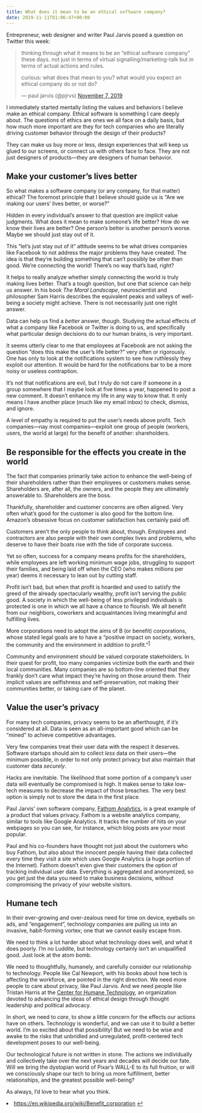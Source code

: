 ```yaml
---
title: What does it mean to be an ethical software company?
date: 2019-11-11T01:06:47+00:00
---
```

Entrepreneur, web designer and writer Paul Jarvis posed a question on Twitter this week:

<blockquote>
  <p dir="ltr" lang="en">
    thinking through what it means to be an &#8220;ethical software company&#8221; these days. not just in terms of virtual signalling/marketing-talk but in terms of actual actions and rules.
  </p>
  
  <p>
    curious: what does that mean to you? what would you expect an ethical company do or not do?
  </p>
  
  <p>
    — paul jarvis (@pjrvs) <a href="https://twitter.com/pjrvs/status/1192481621540098048?ref_src=twsrc%5Etfw">November 7, 2019</a>
  </p>
</blockquote>



I immediately started mentally listing the values and behaviors I believe make an ethical company. Ethical software is something I care deeply about. The questions of ethics are ones we all face on a daily basis, but how much more important are they for tech companies who are literally driving customer behavior through the design of their products?

They can make us buy more or less, design experiences that will keep us glued to our screens, or connect us with others face to face. They are not just designers of products—they are designers of human behavior.

## Make your customer’s lives better

So what makes a software company (or any company, for that matter) ethical? The foremost principle that I believe should guide us is “Are we making our users’ lives better, or worse?”

Hidden in every individual’s answer to that question are implicit value judgments. What does it mean to make someone’s life better? How do we know their lives are better? One person’s better is another person’s worse. Maybe we should just stay out of it.

This “let’s just stay out of it” attitude seems to be what drives companies like Facebook to not address the major problems they have created. The idea is that they’re building something that can’t possibly be other than good. We’re connecting the world! There’s no way that’s bad, right?

It helps to really analyze whether simply connecting the world is truly making lives better. That’s a tough question, but one that science can help us answer. In his book _The Moral Landscape_, neuroscientist and philosopher Sam Harris describes the equivalent peaks and valleys of well-being a society might achieve. There is not necessarily just one right answer.

Data can help us find a _better_ answer, though. Studying the actual effects of what a company like Facebook or Twitter is doing to us, and specifically what particular design decisions do to our human brains, is very important.

It seems utterly clear to me that employees at Facebook are not asking the question “does this make the user’s life better?” very often or rigorously. One has only to look at the notifications system to see how ruthlessly they exploit our attention. It would be hard for the notifications bar to be a more noisy or useless contraption.

It’s not that notifications are evil, but I truly do not care if someone in a group somewhere that I maybe look at five times a year, happened to post a new comment. It doesn’t enhance my life in any way to know that. It only means I have another place (much like my email inbox) to check, dismiss, and ignore.

A level of empathy is required to put the user’s needs above profit. Tech companies—nay most companies—exploit one group of people (workers, users, the world at large) for the benefit of another: shareholders.

## Be responsible for the effects you create in the world

The fact that companies primarily take action to enhance the well-being of their shareholders rather than their employees or customers makes sense. Shareholders are, after all, the owners, and the people they are ultimately answerable to. Shareholders are the boss.

Thankfully, shareholder and customer concerns are often aligned. Very often what’s good for the customer is also good for the bottom line. Amazon’s obsessive focus on customer satisfaction has certainly paid off.

Customers aren’t the only people to think about, though. Employees and contractors are also people with their own complex lives and problems, who deserve to have their boats rise with the tide of corporate success.

Yet so often, success for a company means profits for the shareholders, while employees are left working minimum wage jobs, struggling to support their families, and being laid off when the CEO (who makes millions per year) deems it necessary to lean out by cutting staff.

Profit isn’t bad, but when that profit is hoarded and used to satisfy the greed of the already spectacularly wealthy, profit isn’t serving the public good. A society in which the well-being of less privileged individuals is protected is one in which we all have a chance to flourish. We all benefit from our neighbors, coworkers and acquaintances living meaningful and fulfilling lives.

More corporations need to adopt the aims of B (or benefit) corporations, whose stated legal goals are to have a “positive impact on society, workers, the community and the environment in addition to profit.”<sup><a id="ffn1" href="#fn1" class="footnote">1</a></sup>

Community and environment should be valued corporate stakeholders. In their quest for profit, too many companies victimize both the earth and their local communities. Many companies are so bottom-line oriented that they frankly don’t care what impact they’re having on those around them. Their implicit values are selfishness and self-preservation, not making their communities better, or taking care of the planet.

## Value the user’s privacy

For many tech companies, privacy seems to be an afterthought, if it’s considered at all. Data is seen as an all-important good which can be “mined” to achieve competitive advantages.

Very few companies treat their user data with the respect it deserves. Software startups should aim to collect _less_ data on their users—the minimum possible, in order to not only protect privacy but also maintain that customer data _securely_.

Hacks are inevitable. The likelihood that some portion of a company’s user data will eventually be compromised is high. It makes sense to take low-tech measures to decrease the impact of those breaches. The very best option is simply not to store the data in the first place.

Paul Jarvis’ own software company, [Fathom Analytics][1], is a great example of a product that values privacy. Fathom is a website analytics company, similar to tools like Google Analytics. It tracks the number of hits on your webpages so you can see, for instance, which blog posts are your most popular.

Paul and his co-founders have thought not just about the customers who buy Fathom, but also about the innocent people having their data collected every time they visit a site which uses Google Analytics (a huge portion of the Internet). Fathom doesn’t even give their customers the option of tracking individual user data. Everything is aggregated and anonymized, so you get just the data you need to make business decisions, without compromising the privacy of your website visitors.

## Humane tech

In their ever-growing and over-zealous need for time on device, eyeballs on ads, and “engagement”, technology companies are pulling us into an invasive, habit-forming vortex; one that we cannot easily escape from.

We need to think a lot harder about what technology does well, and what it does poorly. I’m no Luddite, but technology certainly isn’t an unqualified good. Just look at the atom bomb.

We need to thoughtfully, humanely, and carefully consider our relationship to technology. People like Cal Newport, with his books about how tech is affecting the workforce, are pointed in the right direction. We need more people to care about privacy, like Paul Jarvis. And we need people like Tristan Harris at the [Center for Humane Technology][2], an organization devoted to advancing the ideas of ethical design through thought leadership and political advocacy.

In short, we need to _care_, to show a little concern for the effects our actions have on others. Technology is wonderful, and we can use it to build a better world. I’m so excited about that possibility! But we need to be wise and awake to the risks that unbridled and unregulated, profit-centered tech development poses to our well-being.

Our technological future is not written in stone. The actions we individually and collectively take over the next years and decades will decide our fate. Will we bring the dystopian world of Pixar’s WALL-E to its full fruition, or will we consciously shape our tech to bring us more fulfillment, better relationships, and the greatest possible well-being?

As always, I’d love to hear what you think.

<li id="fn1">
  <a href="https://en.wikipedia.org/wiki/Benefit_corporation">https://en.wikipedia.org/wiki/Benefit_corporation</a> <a href="#ffn1">↩</a>
</li>

 [1]: https://usefathom.com/
 [2]: https://humanetech.com/